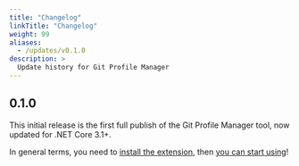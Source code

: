 ```yaml
---
title: "Changelog"
linkTitle: "Changelog"
weight: 99
aliases:
  - /updates/v0.1.0
description: >
  Update history for Git Profile Manager
---
```


## 0.1.0

This initial release is the first full publish of the Git Profile Manager tool, now updated for .NET Core 3.1+.

In general terms, you need to [install the extension](/docs/getting-started/installation/), then [you can start using](/docs/getting-started/usage/)!